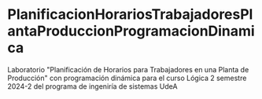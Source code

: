 # PlanificacionHorariosTrabajadoresPlantaProduccionProgramacionDinamica
Laboratorio "Planificación de Horarios para Trabajadores en una Planta de Producción" con programación dinámica para el curso Lógica 2 semestre 2024-2 del programa de ingeniría de sistemas UdeA
